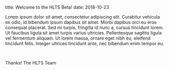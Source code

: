 title: Welcome to the HLTS Beta!
date: 2018-10-23

Lorem ipsum dolor sit amet, consectetur adipiscing elit. Curabitur vehicula ex odio, id bibendum ipsum dapibus sit amet. Morbi dapibus orci eu eros consequat placerat. Sed mi turpis, fringilla id nunc a, cursus tincidunt lorem. Ut faucibus ligula sit amet turpis varius ultricies. Pellentesque sagittis ligula vel fermentum aliquam. Ut lorem massa, ornare eget nibh eu, eleifend tincidunt felis. Integer ultrices tincidunt ante, nec bibendum enim tempor eu.

<br>

Thanks!
The HLTS Team